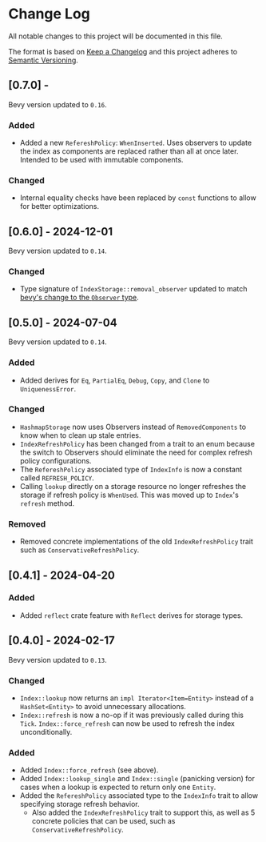 
# Change Log
All notable changes to this project will be documented in this file.

The format is based on [Keep a Changelog](http://keepachangelog.com/)
and this project adheres to [Semantic Versioning](http://semver.org/).

## [0.7.0] - 

Bevy version updated to `0.16`.

### Added
- Added a new `RefereshPolicy`: `WhenInserted`. Uses observers to update
  the index as components are replaced rather than all at once later.
  Intended to be used with immutable components.

### Changed
- Internal equality checks have been replaced by `const` functions to
  allow for better optimizations.

## [0.6.0] - 2024-12-01

Bevy version updated to `0.14`.

### Changed
- Type signature of `IndexStorage::removal_observer` updated to match
  [bevy's change to the `Observer` type](https://github.com/bevyengine/bevy/pull/15151).

## [0.5.0] - 2024-07-04

Bevy version updated to `0.14`.

### Added
- Added derives for `Eq`, `PartialEq`, `Debug`, `Copy`, and `Clone` to
  `UniquenessError`.

### Changed
- `HashmapStorage` now uses Observers instead of `RemovedComponents` to
  know when to clean up stale entries.
- `IndexRefreshPolicy` has been changed from a trait to an enum because
  the switch to Observers should eliminate the need for complex
  refresh policy configurations.
- The `RefereshPolicy` associated type of `IndexInfo` is now a constant
  called `REFRESH_POLICY`.
- Calling `lookup` directly on a storage resource no longer refreshes the
  storage if refresh policy is `WhenUsed`. This was moved up to `Index`'s
  `refresh` method.

### Removed
- Removed concrete implementations of the old `IndexRefreshPolicy` trait
  such as `ConservativeRefreshPolicy`.

## [0.4.1] - 2024-04-20

### Added
- Added `reflect` crate feature with `Reflect` derives for storage types.

## [0.4.0] - 2024-02-17

Bevy version updated to `0.13`.

### Changed
- `Index::lookup` now returns an `impl Iterator<Item=Entity>` instead of a
  `HashSet<Entity>` to avoid unnecessary allocations.
- `Index::refresh` is now a no-op if it was previously called during this `Tick`.
  `Index::force_refresh` can now be used to refresh the index unconditionally.

### Added
- Added `Index::force_refresh` (see above).
- Added `Index::lookup_single` and `Index::single` (panicking version) for
  cases when a lookup is expected to return only one `Entity`.
- Added the `RefereshPolicy` associated type to the `IndexInfo` trait to allow
  specifying storage refresh behavior.
  - Also added the `IndexRefreshPolicy` trait to support this, as well as 5
    concrete policies that can be used, such as `ConservativeRefreshPolicy`.
